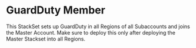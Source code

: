 # GuardDuty Member

This StackSet sets up GuardDuty in all Regions of all Subaccounts and joins the Master Account. Make sure to deploy this only after deploying the Master Stackset into all Regions.